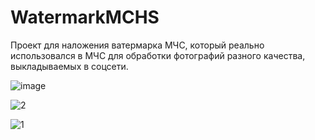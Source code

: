 # WatermarkMCHS

Проект для наложения ватермарка МЧС, который реально использовался в МЧС для обработки фотографий разного качества, выкладываемых в соцсети.

![image](https://github.com/user-attachments/assets/3403ca1f-38c5-4fbb-b7b8-e3950abd846c)

![2](https://github.com/user-attachments/assets/e1107fa3-8a15-4b9d-b537-5e619958c5e5)

![1](https://github.com/user-attachments/assets/fd7fb1dd-2ada-45e7-8224-210859adb0bc)
